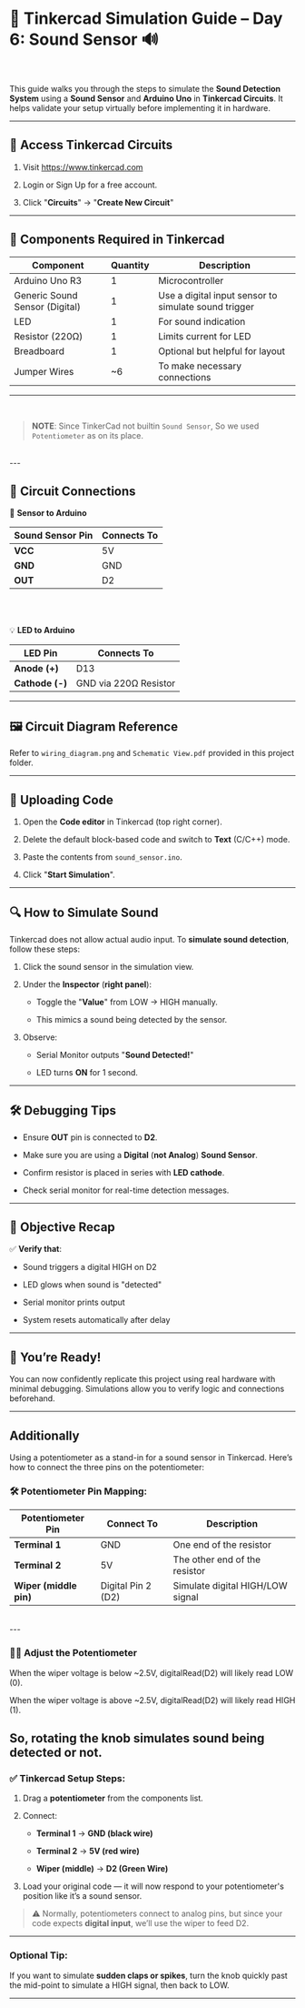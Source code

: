# 🧪 Tinkercad Simulation Guide – Day 6: Sound Sensor 🔊
<br>  

This guide walks you through the steps to simulate the **Sound Detection System** using a **Sound Sensor** and **Arduino Uno** in **Tinkercad Circuits**. It helps validate your setup virtually before implementing it in hardware.

---

## 🔗 Access Tinkercad Circuits

1. Visit https://www.tinkercad.com

2. Login or Sign Up for a free account.

3. Click "**Circuits**" → "**Create New Circuit**"

---

## 🧰 Components Required in Tinkercad

| Component                      | Quantity | Description                                          |
| ------------------------------ | -------- | ---------------------------------------------------- |
| Arduino Uno R3                 | 1        | Microcontroller                                      |
| Generic Sound Sensor (Digital) | 1        | Use a digital input sensor to simulate sound trigger |
| LED                            | 1        | For sound indication                                 |
| Resistor (220Ω)                | 1        | Limits current for LED                               |
| Breadboard                     | 1        | Optional but helpful for layout                      |
| Jumper Wires                   | \~6      | To make necessary connections                        |

---
<br>  

> **NOTE**: Since TinkerCad not builtin `Sound Sensor`, So we used `Potentiometer` as on its place. 

<br>   
---

## 🔌 Circuit Connections

🧭 **Sensor to Arduino**

| Sound Sensor Pin | Connects To |
| ---------------- | ----------- |
| **VCC**          | 5V          |
| **GND**          | GND         |
| **OUT**          | D2          |

<br>  
<br>  

💡 **LED to Arduino**

| LED Pin         | Connects To           |
| --------------- | --------------------- |
| **Anode (+)**   | D13                   |
| **Cathode (-)** | GND via 220Ω Resistor |

---

## 🖼️ Circuit Diagram Reference

Refer to `wiring_diagram.png` and `Schematic View.pdf` provided in this project folder.

---

## 💾 Uploading Code

1. Open the **Code editor** in Tinkercad (top right corner).

2. Delete the default block-based code and switch to **Text** (C/C++) mode.

3. Paste the contents from `sound_sensor.ino`.

4. Click "**Start Simulation**".

---

## 🔍 How to Simulate Sound

Tinkercad does not allow actual audio input. To **simulate sound detection**, follow these steps:

1. Click the sound sensor in the simulation view.

2. Under the **Inspector** (**right panel**):

    - Toggle the "**Value**" from LOW → HIGH manually.

    - This mimics a sound being detected by the sensor.

3. Observe:

    - Serial Monitor outputs "**Sound Detected!**"

    - LED turns **ON** for 1 second.

---

## 🛠️ Debugging Tips

- Ensure **OUT** pin is connected to **D2**.

- Make sure you are using a **Digital** (**not Analog**) **Sound Sensor**.

- Confirm resistor is placed in series with **LED cathode**.

- Check serial monitor for real-time detection messages.

---

## 🎯 Objective Recap

✅ **Verify that**:

- Sound triggers a digital HIGH on D2

- LED glows when sound is "detected"

- Serial monitor prints output

- System resets automatically after delay

---

## 🏁 You’re Ready!

You can now confidently replicate this project using real hardware with minimal debugging. Simulations allow you to verify logic and connections beforehand.

---

## Additionally

Using a potentiometer as a stand-in for a sound sensor in Tinkercad. Here’s how to connect the three pins on the potentiometer:

### 🛠️ Potentiometer Pin Mapping:

| Potentiometer Pin      | Connect To        | Description                     |
| ---------------------- | ----------------- | ------------------------------- |
| **Terminal 1**         | GND               | One end of the resistor         |
| **Terminal 2**         | 5V                | The other end of the resistor   |
| **Wiper (middle pin)** | Digital Pin 2 (D2) | Simulate digital HIGH/LOW signal |

<br>  
---

### 🧠🔄 Adjust the Potentiometer

When the wiper voltage is below ~2.5V, digitalRead(D2) will likely read LOW (0).

When the wiper voltage is above ~2.5V, digitalRead(D2) will likely read HIGH (1).

So, rotating the knob simulates sound being detected or not.
---

### ✅ Tinkercad Setup Steps:

1. Drag a **potentiometer** from the components list.

2. Connect:

    - **Terminal 1** → **GND (black wire)**

    - **Terminal 2** → **5V (red wire)**

    - **Wiper (middle)** → **D2 (Green Wire)**

3. Load your original code — it will now respond to your potentiometer's position like it’s a sound sensor.

> ⚠️ Normally, potentiometers connect to analog pins, but since your code expects **digital input**, we’ll use the wiper to feed D2.

---

### Optional Tip:

If you want to simulate **sudden claps or spikes**, turn the knob quickly past the mid-point to simulate a HIGH signal, then back to LOW.

---
